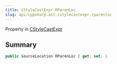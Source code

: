 ```yaml
---
title: CStyleCastExpr.RParenLoc
slug: api/cppsharp.ast.cstylecastexpr.rparenloc
---
```

Property in [CStyleCastExpr](/api/cppsharp/ast/cstylecastexpr)

## Summary



```csharp
public SourceLocation RParenLoc { get; set; }
```

